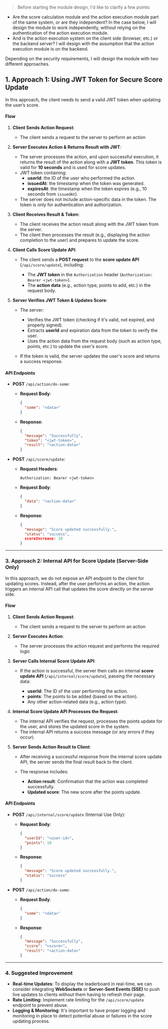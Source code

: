 > Before starting the module design, I'd like to clarify a few points:
* Are the score calculation module and the action execution module part of the same system, or are they independent? In the case below, I will design the module to work independently, without relying on the authentication of the action execution module.
* And is the action execution system on the client side (browser, etc.) or the backend server? I will design with the assumption that the action execution module is on the backend.

Depending on the security requirements, I will design the module with two different approaches.


## 1. **Approach 1: Using JWT Token for Secure Score Update**

In this approach, the client needs to send a valid JWT token when updating the user’s score.

#### **Flow**

1. **Client Sends Action Request**:

   * The client sends a request to the server to perform an action

2. **Server Executes Action & Returns Result with JWT**:

   * The server processes the action, and upon successful execution, it returns the result of the action along with a **JWT token**. This token is valid for **10 seconds** and is used for score updates.
   * JWT token containing:
     * **userId**: the ID of the user who performed the action.
     * **issuedAt**: the timestamp when the token was generated.
     * **expiresAt**: the timestamp when the token expires (e.g., 10 seconds from `issuedAt`).
   * The server does not include action-specific data in the token. The token is only for authentication and authorization.

3. **Client Receives Result & Token**:

   * The client receives the action result along with the JWT token from the server.
   * The client then processes the result (e.g., displaying the action completion to the user) and prepares to update the score.

4. **Client Calls Score Update API**:

   * The client sends a **POST request** to the **score update API** (`/api/score/update`), including:

     * The **JWT token** in the `Authorization` header (`Authorization: Bearer <jwt-token>`).
     * The **action data** (e.g., action type, points to add, etc.) in the request body.

5. **Server Verifies JWT Token & Updates Score**:

   * The server:

     * Verifies the JWT token (checking if it's valid, not expired, and properly signed).
     * Extracts **userId** and expiration data from the token to verify the user.
     * Uses the action data from the request body (such as action type, points, etc.) to update the user's score.
   * If the token is valid, the server updates the user's score and returns a success response.


#### **API Endpoints**

* **POST** `/api/action/do-some`:

  * **Request Body**:

    ```json
    {
      "some": "<data>"
    }
    ```
  * **Response**:

    ```json
    {
      "message": "Successfully",
      "token": "<jwt-token>",
	  "result": "<action-data>"
    }
    ```

* **POST** `/api/score/update`:

  * **Request Headers**:

    ```text
    Authorization: Bearer <jwt-token>
    ```
	
  * **Request Body**:

    ```json
    {
      "data": "<action-data>"
    }
    ```
  * **Response**:

    ```json
    {
      "message": "Score updated successfully.",
      "status": "success",
	  scoreIncrease: 10
    }
    ```

---

### 3. **Approach 2: Internal API for Score Update (Server-Side Only)**

In this approach, we do not expose an API endpoint to the client for updating scores. Instead, after the user performs an action, the action triggers an internal API call that updates the score directly on the server side.

#### **Flow**

1. **Client Sends Action Request**:

   * The client sends a request to the server to perform an action

2. **Server Executes Action**:

   * The server processes the action request and performs the required logic

3. **Server Calls Internal Score Update API**:

   * If the action is successful, the server then calls an internal **score update API** (`/api/internal/score/update`), passing the necessary data:

     * **userId**: The ID of the user performing the action.
     * **points**: The points to be added (based on the action).
     * Any other action-related data (e.g., action type).

4. **Internal Score Update API Processes the Request**:

   * The internal API verifies the request, processes the points update for the user, and stores the updated score in the system.
   * The internal API returns a success message (or any errors if they occur).

5. **Server Sends Action Result to Client**:

   * After receiving a successful response from the internal score update API, the server sends the final result back to the client.
   * The response includes:

     * **Action result**: Confirmation that the action was completed successfully.
     * **Updated score**: The new score after the points update.

#### **API Endpoints**

* **POST** `/api/internal/score/update` (Internal Use Only):

  * **Request Body**:

    ```json
    {
      "userId": "<user-id>",
      "points": 10
    }
    ```
  * **Response**:

    ```json
    {
      "message": "Score updated successfully.",
      "status": "success"
    }
    ```


* **POST** `/api/action/do-some`:

  * **Request Body**:

    ```json
    {
      "some": "<data>"
    }
    ```
  * **Response**:

    ```json
    {
      "message": "Successfully",
      "score": "<score>",
	  "result": "<action-data>"
    }
    ```


---

### 4. **Suggested Improvement**

* **Real-time Updates**: To display the leaderboard in real-time, we can consider integrating **WebSockets** or **Server-Sent Events (SSE)** to push live updates to clients without them having to refresh their page.
* **Rate Limiting**: Implement rate limiting for the `/api/score/update` endpoint to prevent abuse.
* **Logging & Monitoring**: It's important to have proper logging and monitoring in place to detect potential abuse or failures in the score updating process.
